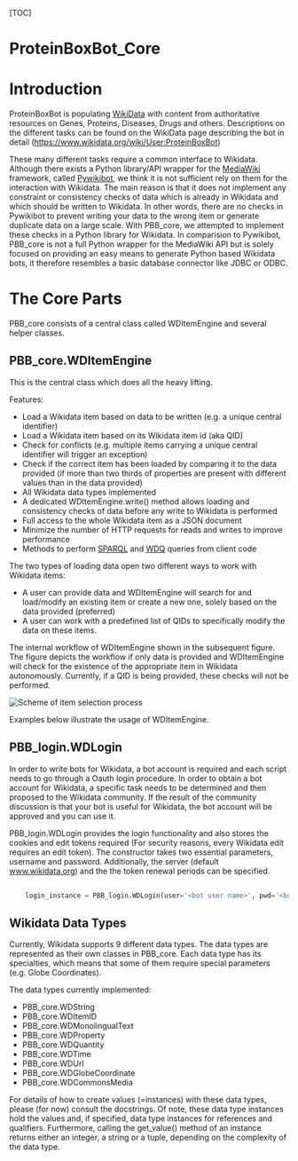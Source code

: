 [TOC]

# ProteinBoxBot_Core #

# Introduction #
ProteinBoxBot is populating [WikiData](http://www.wikidata.org) with content from authoritative resources on Genes, Proteins, Diseases, Drugs and others. 
Descriptions on the different tasks can be found on the WikiData page describing the bot in detail (https://www.wikidata.org/wiki/User:ProteinBoxBot)

These many different tasks require a common interface to Wikidata. Although there exists a Python library/API wrapper for the [MediaWiki](https://www.mediawiki.org/) framework,
called [Pywikibot](https://www.mediawiki.org/wiki/Manual:Pywikibot), we think it is not sufficient rely on them for the interaction with Wikidata. The main reason is that it does not
implement any constraint or consistency checks of data which is already in Wikidata and which should be written to Wikidata. In other words, there are no checks in Pywikibot 
to prevent writing your data to the wrong item or generate duplicate data on a large scale. With PBB_core, we attempted to implement these checks in a Python library for
Wikidata. In comparision to Pywikibot, PBB_core is not a full Python wrapper for the MediaWiki API but is solely focused on providing an easy means to generate Python
based Wikidata bots, it therefore resembles a basic database connector like JDBC or ODBC. 

# The Core Parts #

PBB_core consists of a central class called WDItemEngine and several helper classes.

## PBB_core.WDItemEngine ##
This is the central class which does all the heavy lifting.

Features:

 * Load a Wikidata item based on data to be written (e.g. a unique central identifier)
 * Load a Wikidata item based on its Wikidata item id (aka QID)
 * Check for conflicts (e.g. multiple items carrying a unique central identifier will trigger an exception)
 * Check if the correct item has been loaded by comparing it to the data provided (if more than two thirds of properties are present with different values than in the data provided)
 * All Wikidata data types implemented
 * A dedicated WDItemEngine.write() method allows loading and consistency checks of data before any write to Wikidata is performed
 * Full access to the whole Wikidata item as a JSON document
 * Minimize the number of HTTP requests for reads and writes to improve performance
 * Methods to perform [SPARQL](query.wikidata.org) and [WDQ](http://wdq.wmflabs.org/) queries from client code
 

The two types of loading data open two different ways to work with Wikidata items: 

* A user can provide data and WDItemEngine will search for and load/modify an existing item or create a new one, solely based on the data provided (preferred)
* A user can work with a predefined list of QIDs to specifically modify the data on these items. 

The internal workflow of WDItemEngine shown in the subsequent figure. The figure depicts the workflow if only data is provided and WDItemEngine will check
for the existence of the appropriate item in Wikidata autonomously. Currently, if a QID is being provided, these checks will not be performed.

![Scheme of item selection process](https://bytebucket.org/sulab/wikidatabots/raw/04e6e8a514fa2c7a189e60c466774434ed48b023/ProteinBoxBot_Core/doc/item_selection_overview.svg)

Examples below illustrate the usage of WDItemEngine.

## PBB_login.WDLogin ##
In order to write bots for Wikidata, a bot account is required and each script needs to go through a Oauth login procedure. In order to obtain a bot account for Wikidata,
a specific task needs to be determined and then proposed to the Wikidata community. If the result of the community discussion is that your bot is useful for Wikidata, 
the bot account will be approved and you can use it.

PBB_login.WDLogin provides the login functionality and also stores the cookies and edit tokens required (For security reasons, every Wikidata edit requires an edit token).
The constructor takes two essential parameters, username and password. Additionally, the server (default www.wikidata.org) and the the token renewal periods can be specified. 


```Python
        
    login_instance = PBB_login.WDLogin(user='<bot user name>', pwd='<bot password>')     
```

## Wikidata Data Types ##
Currently, Wikidata supports 9 different data types. The data types are represented as their own classes in PBB_core. Each data type has its specialties, which means that some of them
require special parameters (e.g. Globe Coordinates).

The data types currently implemented:

* PBB_core.WDString
* PBB_core.WDItemID
* PBB_core.WDMonolingualText
* PBB_core.WDProperty
* PBB_core.WDQuantity
* PBB_core.WDTime
* PBB_core.WDUrl
* PBB_core.WDGlobeCoordinate
* PBB_core.WDCommonsMedia

For details of how to create values (=instances) with these data types, please (for now) consult the docstrings. Of note, these data type instances hold the values and, if specified,
data type instances for references and qualifiers. Furthermore, calling the get_value() method of an instance returns either an integer, a string or a tuple, depending on the complexity of the data type.

